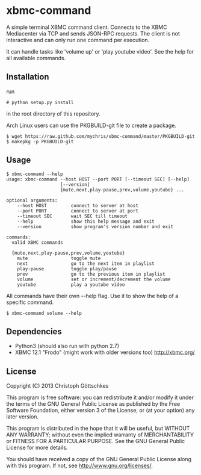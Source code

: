 xbmc-command
============

A simple terminal XBMC command client. Connects to the XBMC Mediacenter via
TCP and sends JSON-RPC requests. The client is not interactive and can only
run one command per execution.

It can handle tasks like 'volume up' or 'play youtube video'.
See the help for all available commands.

Installation
------------

run

    # python setup.py install

in the root directory of this repository.

Arch Linux users can use the PKGBUILD-git file to create a package.

    $ wget https://raw.github.com/mychris/xbmc-command/master/PKGBUILD-git
    $ makepkg -p PKGBUILD-git

Usage
-----

    $ xbmc-command --help
    usage: xbmc-command --host HOST --port PORT [--timeout SEC] [--help]
                        [--version]
                        {mute,next,play-pause,prev,volume,youtube} ...

    optional arguments:
        --host HOST         connect to server at host
        --port PORT         connect to server at port
        --timeout SEC       wait SEC till timeout
        --help              show this help message and exit
        --version           show program's version number and exit

    commands:
      valid XBMC commands

      {mute,next,play-pause,prev,volume,youtube}
        mute                toggle mute
        next                go to the next item in playlist
        play-pause          toggle play/pause
        prev                go to the previous item in playlist
        volume              set or increment/decrement the volume
        youtube             play a youtube video

All commands have their own --help flag. Use it to show the help of a specific
command.

    $ xbmc-command volume --help

Dependencies
------------

* Python3 (should also run with python 2.7)
* XBMC 12.1 "Frodo" (might work with older versions too) <http://xbmc.org/>

License
-------

Copyright (C) 2013 Christoph Göttschkes <just dot mychris at googlemail dot com>

This program is free software: you can redistribute it and/or modify
it under the terms of the GNU General Public License as published by
the Free Software Foundation, either version 3 of the License, or
(at your option) any later version.

This program is distributed in the hope that it will be useful,
but WITHOUT ANY WARRANTY; without even the implied warranty of
MERCHANTABILITY or FITNESS FOR A PARTICULAR PURPOSE.  See the
GNU General Public License for more details.

You should have received a copy of the GNU General Public License
along with this program.  If not, see <http://www.gnu.org/licenses/>.

